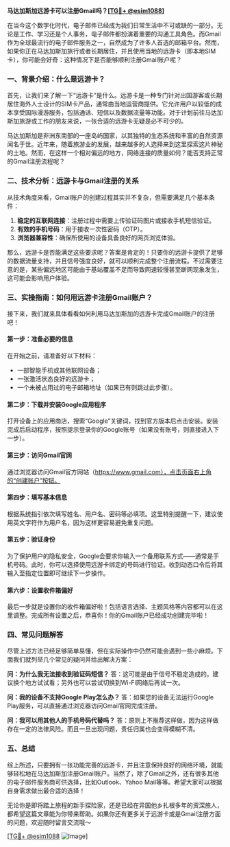 **马达加斯加远游卡可以注册Gmail吗？[[TG💪+ @esim1088](https://t.me/s/esim1088)]**

在当今这个数字化时代，电子邮件已经成为我们日常生活中不可或缺的一部分。无论是工作、学习还是个人事务，电子邮件都扮演着重要的沟通工具角色。而Gmail作为全球最流行的电子邮件服务之一，自然成为了许多人首选的邮箱平台。然而，如果你正在马达加斯加旅行或者长期居住，并且使用当地的远游卡（即本地SIM卡），你可能会好奇：这种情况下是否能够顺利注册Gmail账户呢？

### 一、背景介绍：什么是远游卡？

首先，让我们来了解一下“远游卡”是什么。远游卡是一种专门针对出国游客或长期居住海外人士设计的SIM卡产品，通常由当地运营商提供。它允许用户以较低的成本享受国际漫游服务，包括通话、短信以及数据流量等功能。对于计划前往马达加斯加旅游或工作的朋友来说，一张合适的远游卡无疑是必不可少的。

马达加斯加是非洲东南部的一座岛屿国家，以其独特的生态系统和丰富的自然资源闻名于世。近年来，随着旅游业的发展，越来越多的人选择来到这里探索这片神秘的土地。然而，在这样一个相对偏远的地方，网络连接的质量如何？能否支持正常的Gmail注册流程呢？

### 二、技术分析：远游卡与Gmail注册的关系

从技术角度来看，Gmail账户的创建过程其实并不复杂，但需要满足几个基本条件：
1. **稳定的互联网连接**：注册过程中需要上传验证码图片或接收手机短信验证。
2. **有效的手机号码**：用于接收一次性密码（OTP）。
3. **浏览器兼容性**：确保所使用的设备具备良好的网页浏览体验。

那么，远游卡是否能满足这些要求呢？答案是肯定的！只要你的远游卡提供了足够的数据流量支持，并且信号强度良好，就可以顺利完成整个注册流程。不过需要注意的是，某些偏远地区可能由于基站覆盖不足而导致网速较慢甚至断网现象发生，这可能会影响用户体验。

### 三、实操指南：如何用远游卡注册Gmail账户？

接下来，我们就来具体看看如何利用马达加斯加的远游卡完成Gmail账户的注册吧！

#### 第一步：准备必要的信息
在开始之前，请准备好以下材料：
- 一部智能手机或其他联网设备；
- 一张激活状态良好的远游卡；
- 一个未被占用过的电子邮箱地址（如果已有则跳过此步骤）。

#### 第二步：下载并安装Google应用程序
打开设备上的应用商店，搜索“Google”关键词，找到官方版本后点击安装。安装完成后启动程序，按照提示登录你的Google账号（如果没有账号，则直接进入下一步）。

#### 第三步：访问Gmail官网
通过浏览器访问Gmail官方网站（https://www.gmail.com），点击页面右上角的“创建账户”按钮。

#### 第四步：填写基本信息
根据系统指引依次填写姓名、用户名、密码等必填项。这里特别提醒一下，建议使用英文字符作为用户名，因为这样更容易避免重复问题。

#### 第五步：验证身份
为了保护用户的隐私安全，Google会要求你输入一个备用联系方式——通常是手机号码。此时，你可以选择使用远游卡绑定的号码进行验证。收到动态口令后将其输入至指定位置即可继续下一步操作。

#### 第六步：设置收件箱偏好
最后一步就是设置你的收件箱偏好啦！包括语言选择、主题风格等内容都可以在这里调整。完成所有设置之后，恭喜你！你的Gmail账户已经成功创建完毕啦！

### 四、常见问题解答

尽管上述方法已经足够简单易懂，但在实际操作中仍然可能会遇到一些小麻烦。下面我们就列举几个常见的疑问并给出解决方案：

**问：为什么我无法接收到验证码短信？**
答：这可能是由于信号不稳定造成的。建议换个地方试试看；另外也可以尝试切换到Wi-Fi网络后再试一次。

**问：我的设备不支持Google Play怎么办？**
答：如果您的设备无法运行Google Play服务，可以直接通过浏览器访问Gmail官网完成注册。

**问：我可以用其他人的手机号码代替吗？**
答：原则上不推荐这样做，因为这样做存在一定的法律风险。而且一旦出现问题，责任归属也会变得模糊不清。

### 五、总结

综上所述，只要拥有一张功能完善的远游卡，并且注意保持良好的网络环境，就能够轻松地在马达加斯加注册Gmail账户。当然了，除了Gmail之外，还有很多其他的电子邮件服务商可供选择，比如Outlook、Yahoo Mail等等。希望大家可以根据自身需求做出最合适的选择！

无论你是即将踏上旅程的新手探险家，还是已经在异国他乡扎根多年的资深旅人，都希望这篇文章能为你带来帮助。如果你还有更多关于远游卡或是Gmail注册方面的问题，欢迎随时留言交流哦～

[[TG💪+ @esim1088](https://t.me/s/esim1088) ![Image](https://i.postimg.cc/4NQfJmqS/Snipaste-2025-05-13-00-14-12.png)]